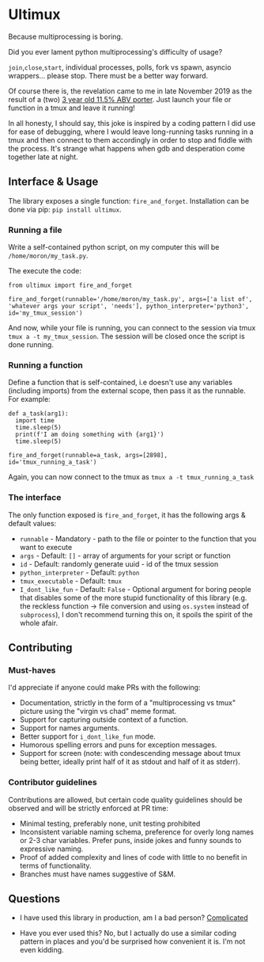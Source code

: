 # Ultimux

Because multiprocessing is boring.

Did you ever lament python multiprocessing's difficulty of usage?

`join`,`close`,`start`, individual processes, polls, fork vs spawn, asyncio wrappers... please stop. There must be a  better way forward.

Of course there is, the revelation came to me in late November 2019 as the result of a (two) [3 year old 11.5% ABV porter](https://www.ratebeer.com/Ratings/Beer/Beer-Ratings.asp?BeerID=501180). Just launch your file or function in a tmux and leave it running!

In all honesty, I should say, this joke is inspired by a coding pattern I did use for ease of debugging, where I would leave long-running tasks running in a tmux and then connect to them accordingly in order to stop and fiddle with the process. It's strange what happens when gdb and desperation come together late at night.

## Interface & Usage

The library exposes a single function: `fire_and_forget`.
Installation can be done via pip: `pip install ultimux`.

### Running a file

Write a self-contained python script, on my computer this will be `/home/moron/my_task.py`.

The execute the code:
```
from ultimux import fire_and_forget

fire_and_forget(runnable='/home/moron/my_task.py', args=['a list of', 'whatever args your script', 'needs'], python_interpreter='python3', id='my_tmux_session')
```

And now, while your file is running, you can connect to the session via tmux `tmux a -t my_tmux_session`. The session will be closed once the script is done running.

### Running a function

Define a function that is self-contained, i.e doesn't use any variables (including imports) from the external scope, then pass it as the runnable. For example:

```
def a_task(arg1):
  import time
  time.sleep(5)
  print(f'I am doing something with {arg1}')
  time.sleep(5)

fire_and_forget(runnable=a_task, args=[2898], id='tmux_running_a_task')
```

Again, you can now connect to the tmux as `tmux a -t tmux_running_a_task`

### The interface

The only function exposed is `fire_and_forget`, it has the following args & default values:
* `runnable` - Mandatory - path to the file or pointer to the function that you want to execute
* `args` - Default: `[]` - array of arguments for your script or function
* `id` - Default: randomly generate uuid - id of the tmux session
* `python_interpreter` - Default: `python`
* `tmux_executable` - Default: `tmux`
* `I_dont_like_fun` - Default: `False` - Optional argument for boring people that disables some of the more stupid functionality of this library (e.g. the reckless function -> file conversion and using `os.system` instead of `subprocess`), I don't recommend turning this on, it spoils the spirit of the whole afair.

## Contributing

### Must-haves

I'd appreciate if anyone could make PRs with the following:

* Documentation, strictly in the form of a "multiprocessing vs tmux" picture using the "virgin vs chad" meme format.
* Support for capturing outside context of a function.
* Support for names arguments.
* Better support for `i_dont_like_fun` mode.
* Humorous spelling errors and puns for exception messages.
* Support for screen (note: with condescending message about tmux being better, ideally print half of it as stdout and half of it as stderr).

### Contributor guidelines

Contributions are allowed, but certain code quality guidelines should be observed and will be strictly enforced at PR time:
* Minimal testing, preferably none, unit testing prohibited
* Inconsistent variable naming schema, preference for overly long names or 2-3 char variables. Prefer puns, inside jokes and funny sounds to expressive naming.
* Proof of added complexity and lines of code with little to no benefit in terms of functionality.
* Branches must have names suggestive of S&M.

## Questions

* I have used this library in production, am I a bad person?
[Complicated](https://en.wikipedia.org/wiki/Moral_relativism)

* Have you ever used this?
No, but I actually do use a similar coding pattern in places and you'd be surprised how convenient it is. I'm not even kidding.
